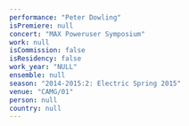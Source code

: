 ```yaml
---
performance: "Peter Dowling"
isPremiere: null
concert: "MAX Poweruser Symposium"
work: null
isCommission: false
isResidency: false
work_year: "NULL"
ensemble: null
season: "2014-2015:2: Electric Spring 2015"
venue: "CAMG/01"
person: null
country: null
---
```


